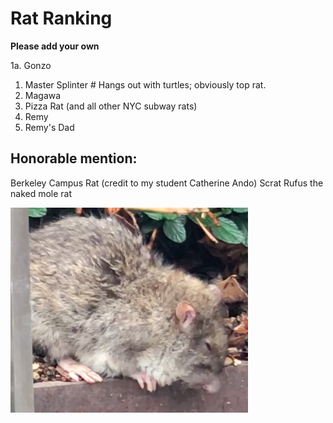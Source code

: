 # Rat Ranking

**Please add your own**

1a. Gonzo
1. Master Splinter # Hangs out with turtles; obviously top rat.
2. Magawa
3. Pizza Rat (and all other NYC subway rats)
4. Remy 
5. Remy's Dad

## Honorable mention:
Berkeley Campus Rat (credit to my student Catherine Ando)
Scrat
Rufus the naked mole rat

![Berkeley campus rat](campus_rat.png)
